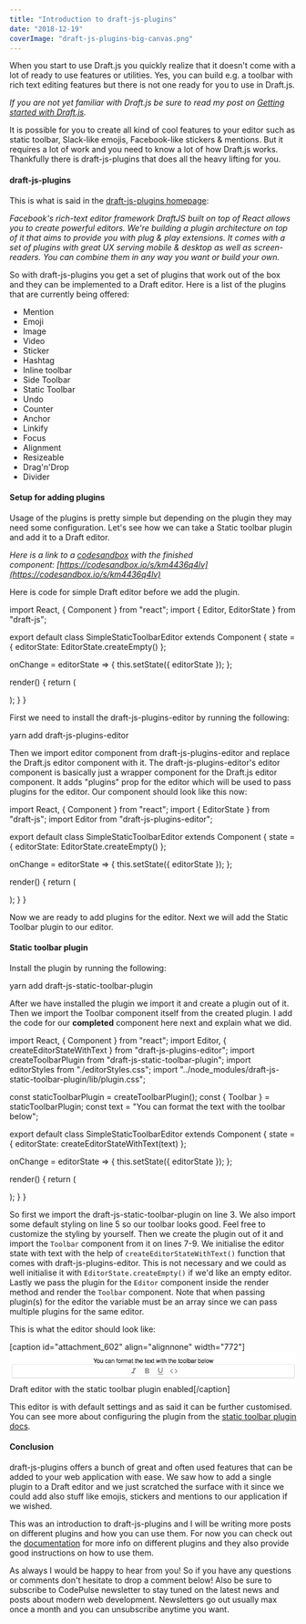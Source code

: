 ```yaml
---
title: "Introduction to draft-js-plugins"
date: "2018-12-19"
coverImage: "draft-js-plugins-big-canvas.png"
---
```


When you start to use Draft.js you quickly realize that it doesn't come with a lot of ready to use features or utilities. Yes, you can build e.g. a toolbar with rich text editing features but there is not one ready for you to use in Draft.js.

_If you are not yet familiar with Draft.js be sure to read my post on [Getting started with Draft.js](https://codepulse.blog/getting-started-with-draft-js/)._

It is possible for you to create all kind of cool features to your editor such as static toolbar, Slack-like emojis, Facebook-like stickers & mentions. But it requires a lot of work and you need to know a lot of how Draft.js works. Thankfully there is draft-js-plugins that does all the heavy lifting for you.

#### draft-js-plugins

This is what is said in the [draft-js-plugins homepage](https://www.draft-js-plugins.com/):

_Facebook's rich-text editor framework DraftJS built on top of React allows you to create powerful editors. We're building a plugin architecture on top of it that aims to provide you with plug & play extensions. It comes with a set of plugins with great UX serving mobile & desktop as well as screen-readers. You can combine them in any way you want or build your own._

So with draft-js-plugins you get a set of plugins that work out of the box and they can be implemented to a Draft editor. Here is a list of the plugins that are currently being offered:

- Mention
- Emoji
- Image
- Video
- Sticker
- Hashtag
- Inline toolbar
- Side Toolbar
- Static Toolbar
- Undo
- Counter
- Anchor
- Linkify
- Focus
- Alignment
- Resizeable
- Drag'n'Drop
- Divider

#### Setup for adding plugins

Usage of the plugins is pretty simple but depending on the plugin they may need some configuration. Let's see how we can take a Static toolbar plugin and add it to a Draft editor.

_Here is a link to a [codesandbox](https://codepulse.blog/online-code-editor-every-web-developer-should-know-about/) with the finished component: [https://codesandbox.io/s/km4436q4lv](https://codesandbox.io/s/km4436q4lv)_

Here is code for simple Draft editor before we add the plugin.

import React, { Component } from "react";
import { Editor, EditorState } from "draft-js";

export default class SimpleStaticToolbarEditor extends Component {
  state = {
    editorState: EditorState.createEmpty()
  };

  onChange = editorState => {
    this.setState({
      editorState
    });
  };

  render() {
    return (
      <div>
        <div>
          <Editor
            editorState={this.state.editorState}
            onChange={this.onChange}
          />
        </div>
      </div>
    );
  }
}

First we need to install the draft-js-plugins-editor by running the following:

yarn add draft-js-plugins-editor

Then we import editor component from draft-js-plugins-editor and replace the Draft.js editor component with it. The draft-js-plugins-editor's editor component is basically just a wrapper component for the Draft.js editor component. It adds "plugins" prop for the editor which will be used to pass plugins for the editor. Our component should look like this now:

import React, { Component } from "react";
import { EditorState } from "draft-js";
import Editor from "draft-js-plugins-editor";

export default class SimpleStaticToolbarEditor extends Component {
  state = {
    editorState: EditorState.createEmpty()
  };

  onChange = editorState => {
    this.setState({
      editorState
    });
  };

  render() {
    return (
      <div>
        <div>
          <Editor
            editorState={this.state.editorState}
            onChange={this.onChange}
          />
        </div>
      </div>
    );
  }
}

Now we are ready to add plugins for the editor. Next we will add the Static Toolbar plugin to our editor.

#### Static toolbar plugin

Install the plugin by running the following:

yarn add draft-js-static-toolbar-plugin

After we have installed the plugin we import it and create a plugin out of it. Then we import the Toolbar component itself from the created plugin. I add the code for our **completed** component here next and explain what we did.

import React, { Component } from "react";
import Editor, { createEditorStateWithText } from "draft-js-plugins-editor";
import createToolbarPlugin from "draft-js-static-toolbar-plugin";
import editorStyles from "./editorStyles.css";
import "../node\_modules/draft-js-static-toolbar-plugin/lib/plugin.css";

const staticToolbarPlugin = createToolbarPlugin();
const { Toolbar } = staticToolbarPlugin;
const text = "You can format the text with the toolbar below";

export default class SimpleStaticToolbarEditor extends Component {
  state = {
    editorState: createEditorStateWithText(text)
  };

  onChange = editorState => {
    this.setState({
      editorState
    });
  };

  render() {
    return (
      <div>
        <div className={editorStyles.editor}>
          <Editor
            editorState={this.state.editorState}
            onChange={this.onChange}
            plugins={\[staticToolbarPlugin\]}
          />
          <Toolbar />
        </div>
      </div>
    );
  }
}

So first we import the draft-js-static-toolbar-plugin on line 3. We also import some default styling on line 5 so our toolbar looks good. Feel free to customize the styling by yourself. Then we create the plugin out of it and import the `Toolbar` component from it on lines 7-9. We initialise the editor state with text with the help of `createEditorStateWithText()` function that comes with draft-js-plugins-editor. This is not necessary and we could as well initialise it with `EditorState.createEmpty()` if we'd like an empty editor. Lastly we pass the plugin for the `Editor` component inside the render method and render the `Toolbar` component. Note that when passing plugin(s) for the editor the variable must be an array since we can pass multiple plugins for the same editor.

This is what the editor should look like:

\[caption id="attachment\_602" align="alignnone" width="772"\][![](images/draft-static-toolbar-editor.png)](https://codepulse.blog/wp-content/uploads/2018/12/draft-static-toolbar-editor.png) Draft editor with the static toolbar plugin enabled\[/caption\]

This editor is with default settings and as said it can be further customised. You can see more about configuring the plugin from the [static toolbar plugin docs](https://www.draft-js-plugins.com/plugin/static-toolbar).

#### Conclusion

draft-js-plugins offers a bunch of great and often used features that can be added to your web application with ease. We saw how to add a single plugin to a Draft editor and we just scratched the surface with it since we could add also stuff like emojis, stickers and mentions to our application if we wished.

This was an introduction to draft-js-plugins and I will be writing more posts on different plugins and how you can use them. For now you can check out the [documentation](https://www.draft-js-plugins.com/) for more info on different plugins and they also provide good instructions on how to use them.

As always I would be happy to hear from you! So if you have any questions or comments don't hesitate to drop a comment below! Also be sure to subscribe to CodePulse newsletter to stay tuned on the latest news and posts about modern web development. Newsletters go out usually max once a month and you can unsubscribe anytime you want.
